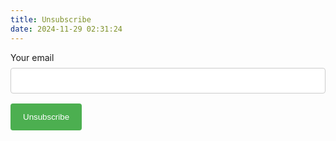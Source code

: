 ```yaml
---
title: Unsubscribe
date: 2024-11-29 02:31:24
---
```


<style type="text/css">
    input[type=email] {
        width: 100%;
        padding: 12px 20px;
        margin: 8px 0;
        display: inline-block;
        border: 1px solid #ccc;
        border-radius: 4px;
        box-sizing: border-box;
    }

    button {
        background-color: #4CAF50;
        color: white;
        padding: 14px 20px;
        margin: 8px 0;
        border: none;
        border-radius: 4px;
        cursor: pointer;
    }

    button:hover {
        background-color: #45a049;
    }
</style>

<form action="https://formsubmit.co/2fbaff1baa2edf1cab112c50135fdf9b" method="POST">
    <input type="hidden" name="_next" value="{% fixed_full_url_for /unsubscribed %}"/>
    <input type="hidden" name="_subject" value="Unsubscribe Me"/>
    <label for="email">Your email</label>
    <input id="email" class="field field-text" name="email" size="25" maxlength="255" type="email"
        required="required"/>
    <button type="submit">Unsubscribe</button>
</form>
